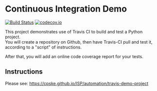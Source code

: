 Continuous Integration Demo
============================

[![Build Status](https://travis-ci.com/Sahadporn/demo-pyci.svg?branch=master)](https://travis-ci.com/Sahadporn/demo-pyci)
[![codecov.io](https://codecov.io/github/Sahadporn/demo-pyci/coverage.svg?branch=master)](https://codecov.io/github/Sahadporn/demo-pyci?branch=master)

This project demonstrates use of Travis CI to build and test a Python project.  
You will create a repository on Github, then have Travis-CI pull and test it,
according to a "script" of instructions.

After that, you will add an online code coverage report for your tests.

## Instructions

Please see: <https://cpske.github.io/ISP/automation/travis-demo-project>
